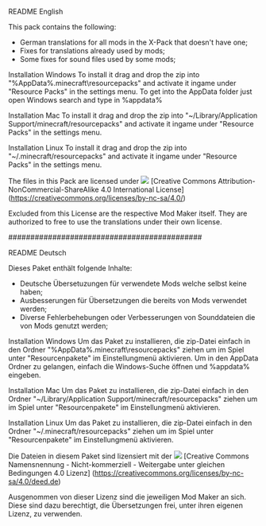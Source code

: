 README English

This pack contains the following:

- German translations for all mods in the X-Pack that doesn't have one;
- Fixes for translations already used by mods;
- Some fixes for sound files used by some mods;


Installation Windows
To install it drag and drop the zip into "%AppData%\.minecraft\resourcepacks" and activate it ingame under "Resource Packs" in the settings menu.
To get into the AppData folder just open Windows search and type in %appdata%

Installation Mac
To install it drag and drop the zip into "~/Library/Application Support/minecraft/resourcepacks" and activate it ingame under "Resource Packs" in the settings menu.

Installation Linux
To install it drag and drop the zip into "~/.minecraft/resourcepacks" and activate it ingame under "Resource Packs" in the settings menu.

The files in this Pack are licensed under ![](https://i.creativecommons.org/l/by-nc-sa/4.0/88x31.png)
[Creative Commons Attribution-NonCommercial-ShareAlike 4.0 International License] (https://creativecommons.org/licenses/by-nc-sa/4.0/)

Excluded from this License are the respective Mod Maker itself. They are authorized to free to use the translations under their own license.

############################################

README Deutsch

Dieses Paket enthält folgende Inhalte:

- Deutsche Übersetuzungen für verwendete Mods welche selbst keine haben;
- Ausbesserungen für Übersetzungen die bereits von Mods verwendet werden;
- Diverse Fehlerbehebungen oder Verbesserungen von Sounddateien die von Mods genutzt werden;

Installation Windows
Um das Paket zu installieren, die zip-Datei einfach in den Ordner "%AppData%\.minecraft\resourcepacks" ziehen um im Spiel unter "Resourcenpakete" im Einstellungmenü aktivieren.
Um in den AppData Ordner zu gelangen, einfach die Windows-Suche öffnen und %appdata% eingeben.

Installation Mac
Um das Paket zu installieren, die zip-Datei einfach in den Ordner "~/Library/Application Support/minecraft/resourcepacks" ziehen um im Spiel unter "Resourcenpakete" im Einstellungmenü aktivieren.

Installation Linux
Um das Paket zu installieren, die zip-Datei einfach in den Ordner "~/.minecraft/resourcepacks" ziehen um im Spiel unter "Resourcenpakete" im Einstellungmenü aktivieren.

Die Dateien in diesem Paket sind lizensiert mit der ![](https://i.creativecommons.org/l/by-nc-sa/4.0/88x31.png)
[Creative Commons Namensnennung - Nicht-kommerziell - Weitergabe unter gleichen Bedingungen 4.0 Lizenz] (https://creativecommons.org/licenses/by-nc-sa/4.0/deed.de)

Ausgenommen von dieser Lizenz sind die jeweiligen Mod Maker an sich. Diese sind dazu berechtigt, die Übersetzungen frei, unter ihren eigenen Lizenz, zu verwenden.
